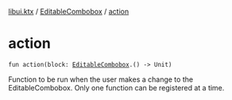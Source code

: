 [libui.ktx](../README.md) / [EditableCombobox](README.md) / [action](action.md)

# action

`fun action(block: `[`EditableCombobox`](README.md)`.() -> Unit)`

Function to be run when the user makes a change to the EditableCombobox. Only one function can be registered at a time.
